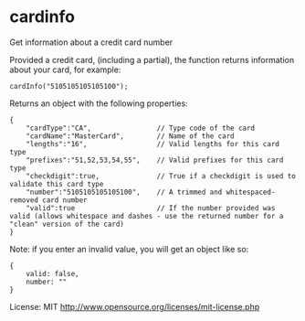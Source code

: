 cardinfo
========

Get information about a credit card number

Provided a credit card, (including a partial), the function returns information about your card, for example:

	cardInfo("5105105105105100");

Returns an object with the following properties:

	{
		"cardType":"CA",				// Type code of the card
		"cardName":"MasterCard",		// Name of the card
		"lengths":"16",					// Valid lengths for this card type
		"prefixes":"51,52,53,54,55",	// Valid prefixes for this card type
		"checkdigit":true,				// True if a checkdigit is used to validate this card type
		"number":"5105105105105100",	// A trimmed and whitespaced-removed card number
		"valid":true					// If the number provided was valid (allows whitespace and dashes - use the returned number for a "clean" version of the card)
	}
	
Note: if you enter an invalid value, you will get an object like so:
	
	{
		valid: false,
		number: ""
	}

License: MIT http://www.opensource.org/licenses/mit-license.php
